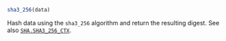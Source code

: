 ```julia
sha3_256(data)
```

Hash data using the `sha3_256` algorithm and return the resulting digest. See also [`SHA.SHA3_256_CTX`](@ref).
